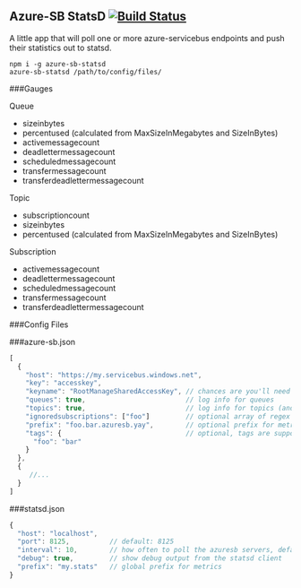 Azure-SB StatsD [![Build Status](https://travis-ci.org/andyroyle/azure-sb-statsd.svg?branch=master)](https://travis-ci.org/andyroyle/azure-sb-statsd)
---

A little app that will poll one or more azure-servicebus endpoints and push their statistics out to statsd.

```
npm i -g azure-sb-statsd
azure-sb-statsd /path/to/config/files/
```

###Gauges

Queue

- sizeinbytes
- percentused (calculated from MaxSizeInMegabytes and SizeInBytes)
- activemessagecount
- deadlettermessagecount
- scheduledmessagecount
- transfermessagecount
- transferdeadlettermessagecount

Topic

- subscriptioncount
- sizeinbytes
- percentused (calculated from MaxSizeInMegabytes and SizeInBytes)

Subscription

- activemessagecount
- deadlettermessagecount
- scheduledmessagecount
- transfermessagecount
- transferdeadlettermessagecount

###Config Files

###azure-sb.json
```javascript
[
  {
    "host": "https://my.servicebus.windows.net",
    "key": "accesskey",
    "keyname": "RootManageSharedAccessKey", // chances are you'll need to use the rootmanage key
    "queues": true,                         // log info for queues
    "topics": true,                         // log info for topics (and subscriptions)
    "ignoredsubscriptions": ["foo"]         // optional array of regex patterns for ignored subscriptions
    "prefix": "foo.bar.azuresb.yay",        // optional prefix for metrics from this instance
    "tags": {                               // optional, tags are supported by the influxdb backend
      "foo": "bar"
    }
  },
  {
     //...
  }
]
```

###statsd.json
```javascript
{
  "host": "localhost",
  "port": 8125,          // default: 8125
  "interval": 10,        // how often to poll the azuresb servers, default: 10 seconds
  "debug": true,         // show debug output from the statsd client
  "prefix": "my.stats"   // global prefix for metrics
}
```
